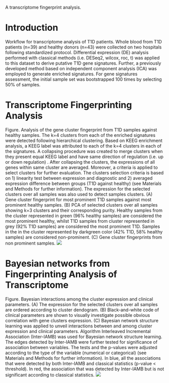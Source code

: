 <!-- GETTING STARTED -->
A transcriptome fingerprint analysis.

# Introduction
Workflow for transcriptome analysis of T1D patients. Whole blood from T1D patients (n=39) and healthy donors (n=43) were collected on two hospitals following standardized protocol. Differential expression (DE) analysis performed with classical methods (i.e. DESeq2, wilcox, roc, t) was applied to this dataset to derive putative T1D gene signatures. Further, a previously developed method based on independent component analysis (ICA) was employed to generate enriched signatures. For gene signatures assessment, the initial sample set was bootstrapped 100 times by selecting 50% of samples. 

# Transcriptome Fingerprinting Analysis
Figure. Analysis of the gene cluster fingerprint from T1D samples against healthy samples. The k=4 clusters from each of the enriched signatures were detected following hierarchical clustering. Based on KEEG enrichment analysis, a KEEG label was attributed to each of the k=4 clusters in each of the signatures. A collapsing procedure was created to merge clusters when they present equal KEEG label and have same direction of regulation (i.e. up or down regulation) . After collapsing the clusters, the expressions of all genes within same cluster are averaged. Moreover, a  criteria is applied to select clusters for further evaluation. The clusters selection criteria is based on 1) linearity test between expression and diagnostic and 2) averaged expression difference between groups (T1D against healthy) (see Materials and Methods for further information). The expression for the selected clusters over all samples was also used to detect samples clusters. (A) Gene cluster fingerprint for most prominent T1D samples against most prominent healthy samples. (B) PCA of selected clusters over all samples showing k=3 clusters and their corresponding purity. Healthy samples from the cluster represented in green (96% healthy samples) are considered the most prominent healthy, whilst T1D samples from cluster represented in grey (92% T1D samples) are considered the most prominent T1D. Samples in the in the cluster represented by darkgreen color (42% T1D, 58% healthy samples) are considered non-prominent. (C) Gene cluster fingerprints from non prominent samples.
![](https://blogger.googleusercontent.com/img/b/R29vZ2xl/AVvXsEiwSxnoyu5X-Q6uOoi1P-5fwz52Lqdu-6VBUt-GQQcXU1rvXdc79-eFGqbsM7V2Dn_OeE4FL2F6ez4xjgCL-rP20CbPdkbw6eA3wvjpVJsjXH8X8nwvKfofssru_ZJkc6SjkyuWfjx7_8dgVFHDlyMS8gbGVbAVEp_LprBaWR1QGETS-O9ZDZb5dyQRmNQ/s688/Figures4.png)

# Bayesian networks from Fingerprinting Analysis of Transcriptome
Figure. Bayesian interactions among the cluster expression and clinical parameters. (A) The expression for the selected clusters over all samples are ordered according to cluster dendogram. (B) Black-and-white code of clinical parameters are shown to visually investigate possible obvious correlation with gene clusters expression. (C) Bayesian network structure learning was applied to unveil interactions between and among cluster expression and clinical parameters. Algorithm Interleaved Incremental Association (Inter-IAMB) was used for Bayesian network structure learning. The edges detected by Inter-IAMB were further tested for significance of association between variables. The tests and the p-values were adjusted according to the type of the variable (numerical or categorical) (see Materials and Methods for further information). In blue, all the associations that were detected by both Inter-IAMB and classical statistics (p-value < threshold). In
red, the association that was detected by Inter-IAMB but is not significant according to classical statistics.
![](https://blogger.googleusercontent.com/img/b/R29vZ2xl/AVvXsEi9xysSwU3MvBpwE2-wanC5HadwNvX9QZJhoqb7ldlgNOdWB4KTYcu8W4LD5jamOaMa9Sbnb1ZgnxElh473ioCFheRngxJa9XOYalRV7qhxMdqF0DWKq4ajQI8GDPUWony5Y5QkCxBMgqw-_fx85nv8_WUWkskJFKBAXnJ5FVOQgkdEI4f-qmWgWEyT7cI/s758/Figures5.png)

